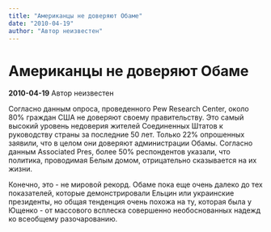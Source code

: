 ```yaml
---
title: "Американцы не доверяют Обаме"
date: "2010-04-19"
author: "Автор неизвестен"
---
```


# Американцы не доверяют Обаме

**2010-04-19** Автор неизвестен

Согласно данным опроса, проведенного Pew Research Center, около 80% граждан США не доверяют своему правительству. Это самый высокий уровень недоверия жителей Соединенных Штатов к руководству страны за последние 50 лет. Только 22% опрошенных заявили, что в целом они доверяют администрации Обамы. Согласно данным Associated Pres, более 50% респондентов указали, что политика, проводимая Белым домом, отрицательно сказывается на их жизни.

Конечно, это - не мировой рекорд. Обаме пока еще очень далеко до тех показателей, которые демонстрировали Ельцин или украинские президенты, но общая тенденция очень похожа на ту, которая была у Ющенко - от массового всплеска совершенно необоснованных надежд ко всеобщему разочарованию.